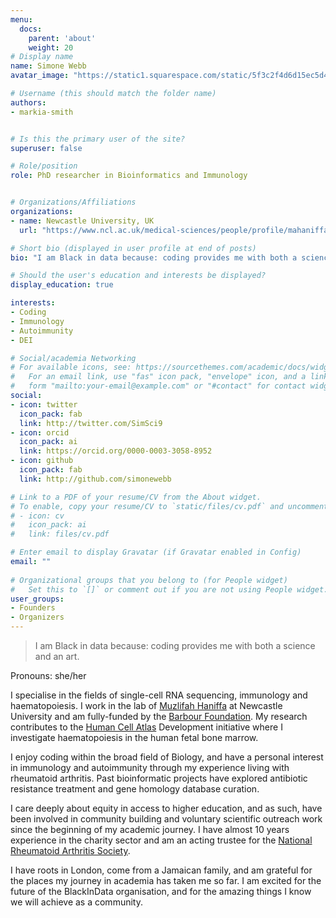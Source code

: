 ```yaml
---
menu:
  docs:
    parent: 'about'
    weight: 20
# Display name
name: Simone Webb
avatar_image: "https://static1.squarespace.com/static/5f3c2f4d6d15ec5d441defb1/t/5f3ecc313afea73d80d91b30/1597951036456/053bigTimages_%25252BMedSciLife_Muzlifah2020.jpg"

# Username (this should match the folder name)
authors:
- markia-smith


# Is this the primary user of the site?
superuser: false

# Role/position
role: PhD researcher in Bioinformatics and Immunology


# Organizations/Affiliations
organizations:
- name: Newcastle University, UK
  url: "https://www.ncl.ac.uk/medical-sciences/people/profile/mahaniffa.html"

# Short bio (displayed in user profile at end of posts)
bio: "I am Black in data because: coding provides me with both a science and an art."

# Should the user's education and interests be displayed?
display_education: true

interests:
- Coding
- Immunology
- Autoimmunity
- DEI

# Social/academia Networking
# For available icons, see: https://sourcethemes.com/academic/docs/widgets/#icons
#   For an email link, use "fas" icon pack, "envelope" icon, and a link in the
#   form "mailto:your-email@example.com" or "#contact" for contact widget.
social:
- icon: twitter
  icon_pack: fab
  link: http://twitter.com/SimSci9
- icon: orcid
  icon_pack: ai
  link: https://orcid.org/0000-0003-3058-8952
- icon: github
  icon_pack: fab
  link: http://github.com/simonewebb

# Link to a PDF of your resume/CV from the About widget.
# To enable, copy your resume/CV to `static/files/cv.pdf` and uncomment the lines below.  
# - icon: cv
#   icon_pack: ai
#   link: files/cv.pdf

# Enter email to display Gravatar (if Gravatar enabled in Config)
email: ""
  
# Organizational groups that you belong to (for People widget)
#   Set this to `[]` or comment out if you are not using People widget.  
user_groups:
- Founders
- Organizers
---
```


> I am Black in data because: coding provides me with both a science and an art.

Pronouns: she/her 

I specialise in the fields of single-cell RNA sequencing, immunology and haematopoiesis. I work in the lab of [Muzlifah Haniffa](https://www.ncl.ac.uk/medical-sciences/people/profile/mahaniffa.html) at Newcastle University and am fully-funded by the [Barbour Foundation](https://www.barbour.com/uk/the-barbour-foundation). My research contributes to the [Human Cell Atlas](https://www.humancellatlas.org/) Development initiative where I investigate haematopoiesis in the human fetal bone marrow.

I enjoy coding within the broad field of Biology, and have a personal interest in immunology and autoimmunity through my experience living with rheumatoid arthritis. Past bioinformatic projects have explored antibiotic resistance treatment and gene homology database curation.

I care deeply about equity in access to higher education, and as such, have been involved in community building and voluntary scientific outreach work since the beginning of my academic journey. I have almost 10 years experience in the charity sector and am an acting trustee for the [National Rheumatoid Arthritis Society](https://www.nras.org.uk/trustees). 

I have roots in London, come from a Jamaican family, and am grateful for the places my journey in academia has taken me so far. I am excited for the future of the BlackInData organisation, and for the amazing things I know we will achieve as a community. 

